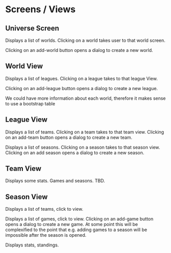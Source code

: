 

# Screens / Views

## Universe Screen

Displays a list of worlds.  Clicking on a world takes user to that world screen.

Clicking on an add-world button opens a dialog to create a new world.


## World View

Displays a list of leagues.  Clicking on a league takes to that league View.

Clicking on an add-league button opens a dialog to create a new league.

We could have more information about each world, therefore it makes sense to use a bootstrap table

## League View

Displays a list of teams.  Clicking on a team takes to that team view.
Clicking on an add-team button opens a dialog to create a new team.

Displays a list of seasons.  Clicking on a season takes to that season view.
Clicking on an add season opens a dialog to create a new season.

## Team View

Displays some stats.  Games and seasons.  TBD.


## Season View

Displays a list of teams, click to view.

Displays a list of games, click to view.
Clicking on an add-game button opens a dialog to create a new game.
At some point this will be complexified to the point that e.g. adding games to a season will be impossible after the season is opened.

Displays stats, standings.
